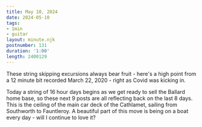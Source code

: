 ```yaml
---
title: May 10, 2024
date: 2024-05-10
tags:
- 1min
- guitar
layout: minute.njk
postnumber: 131
duration: '1:00'
length: 2400129
---
```

These string skipping excursions always bear fruit - here's a high point from a 12 minute bit recorded March 22, 2020 - right as Covid was kicking in.


Today a string of 16 hour days begins as we get ready to sell the Ballard home base, so these next 9 posts are all reflecting back on the last 8 days. This is the ceiling of the main car deck of the Cathlamet, sailing from Southworth to Fauntleroy. A beautiful part of this move is being on a boat every day - will I continue to love it? 